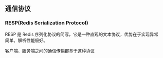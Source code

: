 ## 通信协议

### RESP(Redis Serialization Protocol)
RESP 是 Redis 序列化协议的简写。它是一种直观的文本协议，优势在于实现异常简单，解析性能极好。

客户端、服务端之间的通信传输都基于这种协议